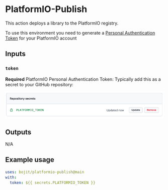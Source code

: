 # PlatformIO-Publish

This action deploys a library to the PlatformIO registry.

To use this environment you need to generate a [Personal Authentication Token](https://docs.platformio.org/en/latest/core/userguide/account/cmd_token.html) for your PlatformIO account

## Inputs

### `token`

**Required** PlatformIO Personal Authentication Token: Typically add this as a secret to your GitHub repository:

![Github_Secret](./img/secret.png)

## Outputs

N/A

## Example usage

```yaml
uses: bojit/platformio-publish@main
with:
  token: ${{ secrets.PLATFORMIO_TOKEN }}
```
